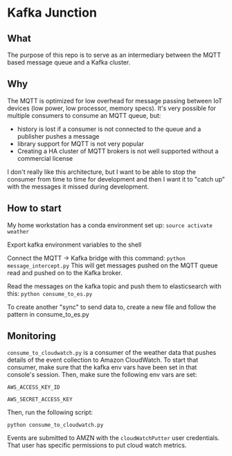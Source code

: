 # Kafka Junction

## What

The purpose of this repo is to serve as an intermediary between the MQTT based
message queue and a Kafka cluster.

## Why

The MQTT is optimized for low overhead for message passing between IoT devices
(low power, low processor, memory specs). It's very possible for multiple consumers
to consume an MQTT queue, but:

* history is lost if a consumer is not connected to the queue and a publisher
  pushes a message
* library support for MQTT is not very popular
* Creating a HA cluster of MQTT brokers is not well supported without a commercial
  license

I don't really like this architecture, but I want to be able to stop the consumer
from time to time for development and then I want it to "catch up" with the messages
it missed during development.

## How to start

My home workstation has a conda environment set up: `source activate weather`

Export kafka environment variables to the shell

Connect the MQTT -> Kafka bridge with this command: `python message_intercept.py`
This will get messages pushed on the MQTT queue read and pushed on to the Kafka
broker.

Read the messages on the kafka topic and push them to elasticsearch with this:
`python consume_to_es.py`

To create another "sync" to send data to, create a new file and follow the pattern
in consume_to_es.py

## Monitoring

`consume_to_cloudwatch.py` is a consumer of the weather data that pushes details
of the event collection to Amazon CloudWatch. To start that consumer,
make sure that the kafka env vars have been set in that console's
session. Then, make sure the following env vars are set:

`AWS_ACCESS_KEY_ID`

`AWS_SECRET_ACCESS_KEY`

Then, run the following script:

`python consume_to_cloudwatch.py`

Events are submitted to AMZN with the `cloudWatchPutter` user
credentials. That user has specific permissions to put cloud watch
metrics.
